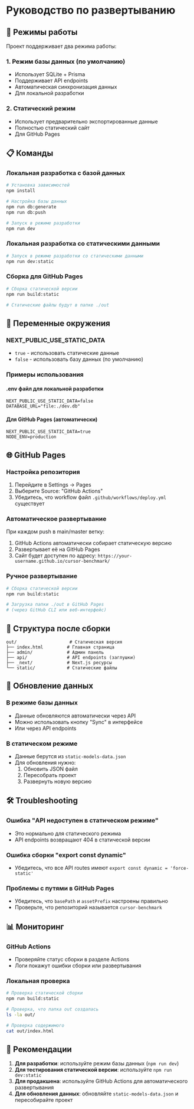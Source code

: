 # Руководство по развертыванию

## 🚀 Режимы работы

Проект поддерживает два режима работы:

### 1. Режим базы данных (по умолчанию)
- Использует SQLite + Prisma
- Поддерживает API endpoints
- Автоматическая синхронизация данных
- Для локальной разработки

### 2. Статический режим
- Использует предварительно экспортированные данные
- Полностью статический сайт
- Для GitHub Pages

## 📋 Команды

### Локальная разработка с базой данных
```bash
# Установка зависимостей
npm install

# Настройка базы данных
npm run db:generate
npm run db:push

# Запуск в режиме разработки
npm run dev
```

### Локальная разработка со статическими данными
```bash
# Запуск в режиме разработки со статическими данными
npm run dev:static
```

### Сборка для GitHub Pages
```bash
# Сборка статической версии
npm run build:static

# Статические файлы будут в папке ./out
```

## 🔧 Переменные окружения

### NEXT_PUBLIC_USE_STATIC_DATA
- `true` - использовать статические данные
- `false` - использовать базу данных (по умолчанию)

### Примеры использования

#### .env файл для локальной разработки
```env
NEXT_PUBLIC_USE_STATIC_DATA=false
DATABASE_URL="file:./dev.db"
```

#### Для GitHub Pages (автоматически)
```env
NEXT_PUBLIC_USE_STATIC_DATA=true
NODE_ENV=production
```

## 🌐 GitHub Pages

### Настройка репозитория

1. Перейдите в Settings → Pages
2. Выберите Source: "GitHub Actions"
3. Убедитесь, что workflow файл `.github/workflows/deploy.yml` существует

### Автоматическое развертывание

При каждом push в main/master ветку:
1. GitHub Actions автоматически собирает статическую версию
2. Развертывает её на GitHub Pages
3. Сайт будет доступен по адресу: `https://your-username.github.io/cursor-benchmark/`

### Ручное развертывание

```bash
# Сборка статической версии
npm run build:static

# Загрузка папки ./out в GitHub Pages
# (через GitHub CLI или веб-интерфейс)
```

## 📁 Структура после сборки

```
out/                    # Статическая версия
├── index.html         # Главная страница
├── admin/             # Админ панель
├── api/               # API endpoints (заглушки)
├── _next/             # Next.js ресурсы
└── static/            # Статические файлы
```

## 🔄 Обновление данных

### В режиме базы данных
- Данные обновляются автоматически через API
- Можно использовать кнопку "Sync" в интерфейсе
- Или через API endpoints

### В статическом режиме
- Данные берутся из `static-models-data.json`
- Для обновления нужно:
  1. Обновить JSON файл
  2. Пересобрать проект
  3. Развернуть новую версию

## 🛠 Troubleshooting

### Ошибка "API недоступен в статическом режиме"
- Это нормально для статического режима
- API endpoints возвращают 404 в статической версии

### Ошибка сборки "export const dynamic"
- Убедитесь, что все API routes имеют `export const dynamic = 'force-static'`

### Проблемы с путями в GitHub Pages
- Убедитесь, что `basePath` и `assetPrefix` настроены правильно
- Проверьте, что репозиторий называется `cursor-benchmark`

## 📊 Мониторинг

### GitHub Actions
- Проверяйте статус сборки в разделе Actions
- Логи покажут ошибки сборки или развертывания

### Локальная проверка
```bash
# Проверка статической сборки
npm run build:static

# Проверка, что папка out создалась
ls -la out/

# Проверка содержимого
cat out/index.html
```

## 🎯 Рекомендации

1. **Для разработки**: используйте режим базы данных (`npm run dev`)
2. **Для тестирования статической версии**: используйте `npm run dev:static`
3. **Для продакшена**: используйте GitHub Actions для автоматического развертывания
4. **Для обновления данных**: обновляйте `static-models-data.json` и пересобирайте проект
